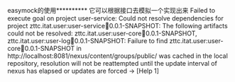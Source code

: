 easymock的使用**********
	它可以根据接口去模拟一个实现出来
Failed to execute goal on project user-service: Could not resolve dependencies for project zttc.itat.user:user-service:jar:0.0.1-SNAPSHOT: The following artifacts could not be resolved: zttc.itat.user:user-core:jar:0.0.1-SNAPSHOT, zttc.itat.user:user-log:jar:0.0.1-SNAPSHOT: Failure to find zttc.itat.user:user-core:jar:0.0.1-SNAPSHOT in http://localhost:8081/nexus/content/groups/public/ was cached in the local repository, resolution will not be reattempted until the update interval of nexus has elapsed or updates are forced -> [Help 1]